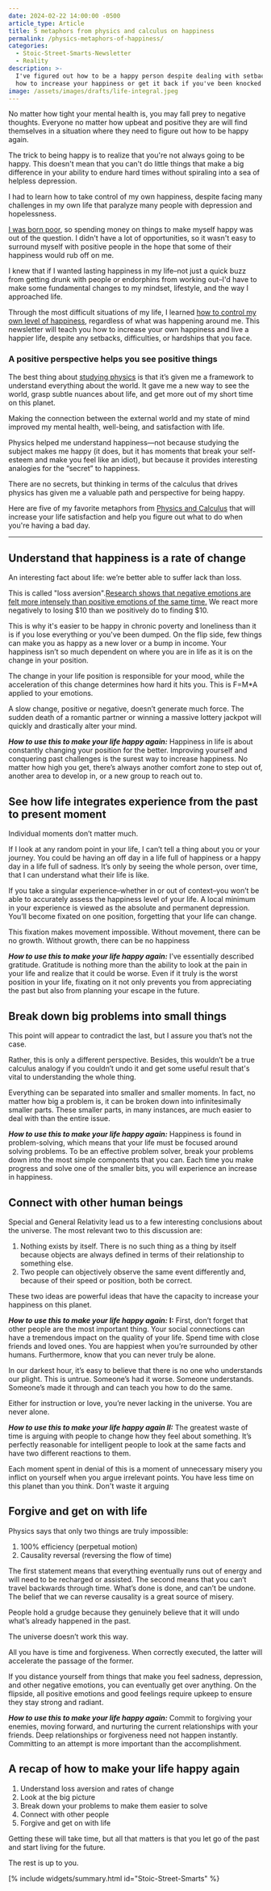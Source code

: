```yaml
---
date: 2024-02-22 14:00:00 -0500
article_type: Article
title: 5 metaphors from physics and calculus on happiness
permalink: /physics-metaphors-of-happiness/
categories:
  - Stoic-Street-Smarts-Newsletter
  - Reality
description: >-
  I've figured out how to be a happy person despite dealing with setbacks. Learn
  how to increase your happiness or get it back if you've been knocked down.
image: /assets/images/drafts/life-integral.jpeg
---
```

No matter how tight your mental health is, you may fall prey to negative thoughts. Everyone no matter how upbeat and positive they are will find themselves in a situation where they need to figure out how to be happy again.

The trick to being happy is to realize that you're not always going to be happy. This doesn't mean that you can't do little things that make a big difference in your ability to endure hard times without spiraling into a sea of helpless depression.

I had to learn how to take control of my own happiness, despite facing many challenges in my own life that paralyze many people with depression and hopelessness.

[I was born poor](/stop-being-poor/), so spending money on things to make myself happy was out of the question. I didn't have a lot of opportunities, so it wasn't easy to surround myself with positive people in the hope that some of their happiness would rub off on me.

I knew that if I wanted lasting happiness in my life–not just a quick buzz from getting drunk with people or endorphins from working out–I'd have to make some fundamental changes to my mindset, lifestyle, and the way I approached life.

Through the most difficult situations of my life, I learned [how to control my own level of happiness](/dichotomy-of-control/), regardless of what was happening around me. This newsletter will teach you how to increase your own happiness and live a happier life, despite any setbacks, difficulties, or hardships that you face.

### **A positive perspective helps you see positive things**

The best thing about [studying physics](/is-physics-hard-how-to-study-and-learn-basic-physics/) is that it’s given me a framework to understand everything about the world. It gave me a new way to see the world, grasp subtle nuances about life, and get more out of my short time on this planet.

Making the connection between the external world and my state of mind improved my mental health, well-being, and satisfaction with life.

Physics helped me understand happiness—not because studying the subject makes me happy (it does, but it has moments that break your self-esteem and make you feel like an idiot), but because it provides interesting analogies for the “secret” to happiness.

There are no secrets, but thinking in terms of the calculus that drives physics has given me a valuable path and perspective for being happy.

Here are five of my favorite metaphors from [Physics and Calculus](/how-to-get-better-at-math/) that will increase your life satisfaction and help you figure out what to do when you're having a bad day.

---

## **Understand that happiness is a rate of change**

An interesting fact about life: we’re better able to suffer lack than loss.

This is called "loss aversion".[Research shows that negative emotions are felt more intensely than positive emotions of the same time.](https://www.psychologytoday.com/us/blog/science-choice/201803/what-is-loss-aversion) We react more negatively to losing $10 than we positively do to finding $10.

This is why it's easier to be happy in chronic poverty and loneliness than it is if you lose everything or you've been dumped. On the flip side, few things can make you as happy as a new lover or a bump in income. Your happiness isn’t so much dependent on where you are in life as it is on the change in your position.

The change in your life position is responsible for your mood, while the acceleration of this change determines how hard it hits you. This is F=M\*A applied to your emotions.

A slow change, positive or negative, doesn’t generate much force. The sudden death of a romantic partner or winning a massive lottery jackpot will quickly and drastically alter your mind.

***How to use this to make your life happy again:*** Happiness in life is about constantly changing your position for the better. Improving yourself and conquering past challenges is the surest way to increase happiness. No matter how high you get, there’s always another comfort zone to step out of, another area to develop in, or a new group to reach out to.

## **See how life integrates experience from the past to present moment**

Individual moments don’t matter much.

If I look at any random point in your life, I can’t tell a thing about you or your journey. You could be having an off day in a life full of happiness or a happy day in a life full of sadness. It’s only by seeing the whole person, over time, that I can understand what their life is like.

If you take a singular experience–whether in or out of context–you won’t be able to accurately assess the happiness level of your life. A local minimum in your experience is viewed as the absolute and permanent depression. You’ll become fixated on one position, forgetting that your life can change.

This fixation makes movement impossible. Without movement, there can be no growth. Without growth, there can be no happiness

***How to use this to make your life happy again:*** I’ve essentially described gratitude. Gratitude is nothing more than the ability to look at the pain in your life and realize that it could be worse. Even if it truly is the worst position in your life, fixating on it not only prevents you from appreciating the past but also from planning your escape in the future.

## **Break down big problems into small things**

This point will appear to contradict the last, but I assure you that’s not the case.

Rather, this is only a different perspective. Besides, this wouldn’t be a true calculus analogy if you couldn’t undo it and get some useful result that's vital to understanding the whole thing.

Everything can be separated into smaller and smaller moments. In fact, no matter how big a problem is, it can be broken down into infinitesimally smaller parts. These smaller parts, in many instances, are much easier to deal with than the entire issue.

***How to use this to make your life happy again:*** Happiness is found in problem-solving, which means that your life must be focused around solving problems. To be an effective problem solver, break your problems down into the most simple components that you can. Each time you make progress and solve one of the smaller bits, you will experience an increase in happiness.

## **Connect with other human beings**

Special and General Relativity lead us to a few interesting conclusions about the universe. The most relevant two to this discussion are:

1. Nothing exists by itself. There is no such thing as a thing by itself because objects are always defined in terms of their relationship to something else.
2. Two people can objectively observe the same event differently and, because of their speed or position, both be correct.

These two ideas are powerful ideas that have the capacity to increase your happiness on this planet.

***How to use this to make your life happy again:*** **I:** First, don’t forget that other people are the most important thing. Your social connections can have a tremendous impact on the quality of your life. Spend time with close friends and loved ones. You are happiest when you’re surrounded by other humans. Furthermore, know that you can never truly be alone.

In our darkest hour, it’s easy to believe that there is no one who understands our plight. This is untrue. Someone’s had it worse. Someone understands. Someone’s made it through and can teach you how to do the same.

Either for instruction or love, you’re never lacking in the universe. You are never alone.

***How to use this to make your life happy again II:*** The greatest waste of time is arguing with people to change how they feel about something. It’s perfectly reasonable for intelligent people to look at the same facts and have two different reactions to them.

Each moment spent in denial of this is a moment of unnecessary misery you inflict on yourself when you argue irrelevant points. You have less time on this planet than you think. Don't waste it arguing

## **Forgive and get on with life**

Physics says that only two things are truly impossible:

1. 100% efficiency (perpetual motion)
2. Causality reversal (reversing the flow of time)

The first statement means that everything eventually runs out of energy and will need to be recharged or assisted. The second means that you can’t travel backwards through time. What’s done is done, and can’t be undone. The belief that we can reverse causality is a great source of misery.

People hold a grudge because they genuinely believe that it will undo what’s already happened in the past.

The universe doesn’t work this way.

All you have is time and forgiveness. When correctly executed, the latter will accelerate the passage of the former.

If you distance yourself from things that make you feel sadness, depression, and other negative emotions, you can eventually get over anything. On the flipside, all positive emotions and good feelings require upkeep to ensure they stay strong and radiant.

***How to use this to make your life happy again:*** Commit to forgiving your enemies, moving forward, and nurturing the current relationships with your friends. Deep relationships or forgiveness need not happen instantly. Committing to an attempt is more important than the accomplishment.

## **A recap of how to make your life happy again**

1. Understand loss aversion and rates of change
2. Look at the big picture
3. Break down your problems to make them easier to solve
4. Connect with other people
5. Forgive and get on with life

Getting these will take time, but all that matters is that you let go of the past and start living for the future.

The rest is up to you.

\[% include widgets/summary.html id="Stoic-Street-Smarts" %\}